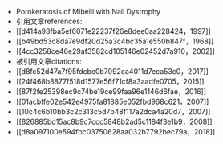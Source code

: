 - Porokeratosis of Mibelli with Nail Dystrophy
- 引用文章references:
- [[d414a98fba5ef6071e22237f26e8dee0aa228424，1997]]
- [[b49bd53c8da7e9df20d25a3c4bc35a1e550b847f，1968]]
- [[4cc3258ce46e29af3582cd105146e02452d7a910，2002]]
- 被引用文章citations:
- [[d8fc52d47a7f95fdcbc0b7092ca4011d7eca53c0，2017]]
- [[24f468b8877f518d1577e56f71cf8a3aadfe0705，2015]]
- [[87f2fe25398ec9c74be19ce99faa96e1146d6fae，2016]]
- [[01acbffe02e542e4975fa81885e052fbd968c621，2007]]
- [[10c4c6b10bb3c2c313c5d7b48f117a2dca4a20d7，2007]]
- [[826885bd15ac8b9c7ccc5848b2ad5c1184f3e1b9，2008]]
- [[d8a097100e594fbc03750628aa032b7792bec79a，2018]]
